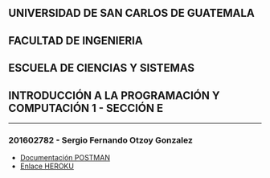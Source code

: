 ## UNIVERSIDAD DE SAN CARLOS DE GUATEMALA
## FACULTAD DE INGENIERIA
## ESCUELA DE CIENCIAS Y SISTEMAS
## INTRODUCCIÓN A LA PROGRAMACIÓN Y COMPUTACIÓN 1 - SECCIÓN E

<hr>

### 201602782 - Sergio Fernando Otzoy Gonzalez

- [Documentación POSTMAN](https://documenter.getpostman.com/view/11718503/Uyr8nyMt)  
- [Enlace HEROKU](https://ejemplo12-201602782.herokuapp.com/)